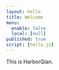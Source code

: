 ```yaml
---
layout: hello
title: Welcome
menu:
  enable: false
  local: [null]
published: true
script: [hello.js]
---
```


This is HarborQian. 
